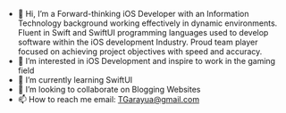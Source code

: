 - 👋 Hi, I’m a Forward-thinking iOS Developer with an Information Technology background working effectively in dynamic environments. Fluent in Swift and SwiftUI programming languages used to develop software within the iOS development Industry. Proud team player focused on achieving project objectives with speed and accuracy.
- 👀 I’m interested in iOS Development and inspire to work in the gaming field
- 🌱 I’m currently learning SwiftUI
- 💞️ I’m looking to collaborate on Blogging Websites
- 📫 How to reach me email: TGarayua@gmail.com

<!---
tgarayua/tgarayua is a ✨ special ✨ repository because its `README.md` (this file) appears on your GitHub profile.
You can click the Preview link to take a look at your changes.
--->
